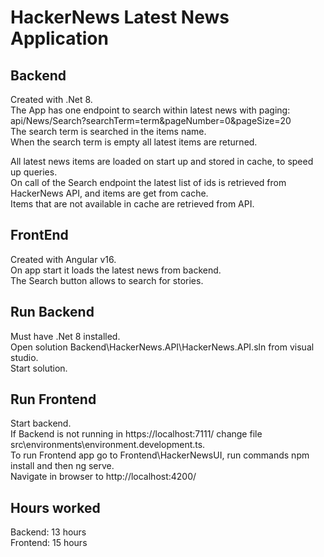 # HackerNews Latest News Application 

## Backend

Created with .Net 8.  
The App has one endpoint to search within latest news with paging:  
api/News/Search?searchTerm=term&pageNumber=0&pageSize=20  
The search term is searched in the items name.  
When the search term is empty all latest items are returned.  

All latest news items are loaded on start up and stored in cache, to speed up queries.  
On call of the Search endpoint the latest list of ids is retrieved from HackerNews API, and items are get from cache.  
Items that are not available in cache are retrieved from API.  

## FrontEnd

Created with Angular v16.  
On app start it loads the latest news from backend.  
The Search button allows to search for stories.  

## Run Backend

Must have .Net 8 installed.  
Open solution Backend\HackerNews.API\HackerNews.API.sln from visual studio.  
Start solution.  

## Run Frontend

Start backend.  
If Backend is not running in https://localhost:7111/ change file src\environments\environment.development.ts.  
To run Frontend app go to Frontend\HackerNewsUI, run commands npm install and then ng serve.  
Navigate in browser to http://localhost:4200/  

## Hours worked

Backend: 13 hours  
Frontend: 15 hours  